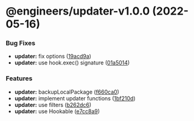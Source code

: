 # @engineers/updater-v1.0.0 (2022-05-16)

### Bug Fixes

- **updater:** fix options ([19acd9a](https://github.com/eng-dibo/dibo/commit/19acd9a8188c11deb88699f99228bdbcbaddcb12))
- **updater:** use hook.exec() signature ([01a5014](https://github.com/eng-dibo/dibo/commit/01a501451e251228ae1aaee9eb3ade3812bb5218))

### Features

- **updater:** backupLocalPackage ([f660ca0](https://github.com/eng-dibo/dibo/commit/f660ca02f79d223d96ee6c6b24c906c672266e66))
- **updater:** implement updater functions ([1bf210d](https://github.com/eng-dibo/dibo/commit/1bf210d1016b4c677aa13817f32965382ee4b87f))
- **updater:** use filters ([b262dc6](https://github.com/eng-dibo/dibo/commit/b262dc630f1af6d8a7749a77ac076b5f0778bd43))
- **updater:** use Hookable ([e7cc8a9](https://github.com/eng-dibo/dibo/commit/e7cc8a91feb7770847e1c5a9c6ffdf77e50a0d0b))
